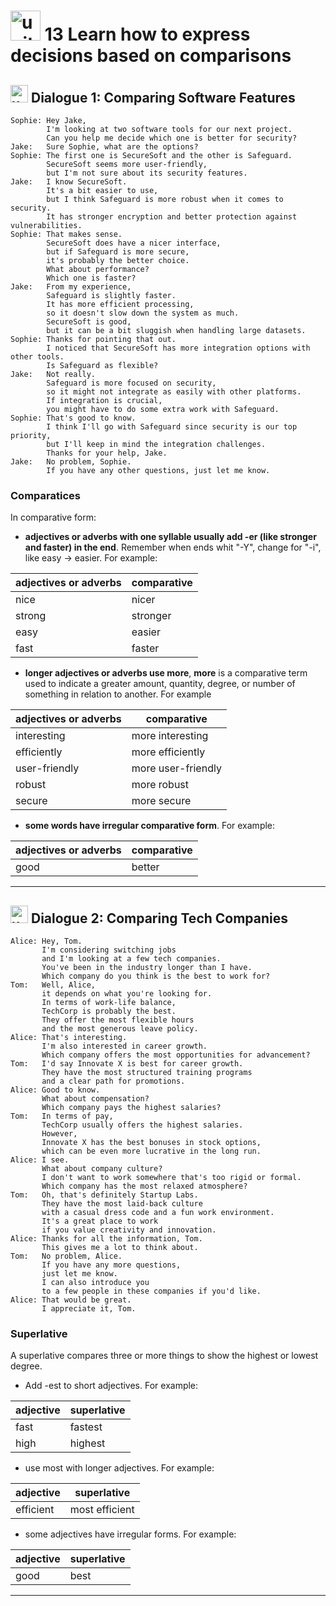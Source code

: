 # <img width="48" height="48" src="https://img.icons8.com/emoji/48/united-kingdom-emoji.png" alt="united-kingdom-emoji"/>  13 Learn how to express decisions based on comparisons

## <img width="28" height="28" src="https://img.icons8.com/emoji/28/united-kingdom-emoji.png" alt="united-kingdom-emoji"/>  Dialogue 1: Comparing Software Features

```
Sophie: Hey Jake,
        I'm looking at two software tools for our next project.
        Can you help me decide which one is better for security?
Jake:   Sure Sophie, what are the options?
Sophie: The first one is SecureSoft and the other is Safeguard.
        SecureSoft seems more user-friendly,
        but I'm not sure about its security features.
Jake:   I know SecureSoft.
        It's a bit easier to use,
        but I think Safeguard is more robust when it comes to security.
        It has stronger encryption and better protection against vulnerabilities.
Sophie: That makes sense.
        SecureSoft does have a nicer interface,
        but if Safeguard is more secure,
        it's probably the better choice.
        What about performance?
        Which one is faster?
Jake:   From my experience,
        Safeguard is slightly faster.
        It has more efficient processing,
        so it doesn't slow down the system as much.
        SecureSoft is good,
        but it can be a bit sluggish when handling large datasets.
Sophie: Thanks for pointing that out.
        I noticed that SecureSoft has more integration options with other tools.
        Is Safeguard as flexible?
Jake:   Not really.
        Safeguard is more focused on security,
        so it might not integrate as easily with other platforms.
        If integration is crucial,
        you might have to do some extra work with Safeguard.
Sophie: That's good to know.
        I think I'll go with Safeguard since security is our top priority,
        but I'll keep in mind the integration challenges.
        Thanks for your help, Jake.
Jake:   No problem, Sophie.
        If you have any other questions, just let me know.
```

### Comparatices

In comparative form:

- **adjectives or adverbs with one syllable usually add -er (like stronger and faster) in the end**. Remember when ends whit "-Y", change for "-i", like easy -> easier. For example:

| adjectives or adverbs  | comparative |
| ---------------------- | ----------- |
| nice | nicer |
| strong | stronger |
| easy | easier |
| fast | faster |

- **longer adjectives or adverbs use more**, **more** is a comparative term used to indicate a greater amount, quantity, degree, or number of something in relation to another. For example

| adjectives or adverbs  | comparative |
| ---------------------- | ----------- |
| interesting  | more interesting |
| efficiently | more efficiently |
| user-friendly | more user-friendly |
| robust | more robust |
| secure | more secure |
  
- **some words have irregular comparative form**. For example:

| adjectives or adverbs  | comparative |
| ---------------------- | ----------- |
| good | better |


---

## <img width="28" height="28" src="https://img.icons8.com/emoji/28/united-kingdom-emoji.png" alt="united-kingdom-emoji"/> Dialogue 2: Comparing Tech Companies

```
Alice: Hey, Tom.
       I'm considering switching jobs
       and I'm looking at a few tech companies.
       You've been in the industry longer than I have.
       Which company do you think is the best to work for?
Tom:   Well, Alice,
       it depends on what you're looking for.
       In terms of work-life balance,
       TechCorp is probably the best.
       They offer the most flexible hours
       and the most generous leave policy.
Alice: That's interesting.
       I'm also interested in career growth.
       Which company offers the most opportunities for advancement?
Tom:   I'd say Innovate X is best for career growth.
       They have the most structured training programs
       and a clear path for promotions.
Alice: Good to know.
       What about compensation?
       Which company pays the highest salaries?
Tom:   In terms of pay,
       TechCorp usually offers the highest salaries.
       However,
       Innovate X has the best bonuses in stock options,
       which can be even more lucrative in the long run.
Alice: I see.
       What about company culture?
       I don't want to work somewhere that's too rigid or formal.
       Which company has the most relaxed atmosphere?
Tom:   Oh, that's definitely Startup Labs.
       They have the most laid-back culture
       with a casual dress code and a fun work environment.
       It's a great place to work
       if you value creativity and innovation.
Alice: Thanks for all the information, Tom.
       This gives me a lot to think about.
Tom:   No problem, Alice.
       If you have any more questions,
       just let me know.
       I can also introduce you
       to a few people in these companies if you'd like.
Alice: That would be great.
       I appreciate it, Tom.
```

### Superlative

A superlative compares three or more things to show the highest or lowest degree.

- Add -est to short adjectives. For example:

| adjective | superlative |
| --------- | ----------- |
| fast | fastest |
| high | highest |

- use most with longer adjectives. For example:

| adjective | superlative |
| --------- | ----------- |
| efficient | most efficient |

- some adjectives have irregular forms. For example:

| adjective | superlative |
| --------- | ----------- |
| good | best |

---

